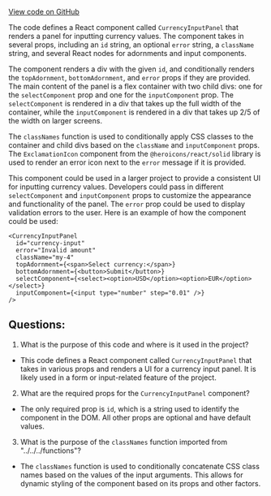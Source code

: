 [View code on GitHub](zoo-labs/zoo/blob/master/core/src/features/exchange-v1/limit-order/CurrencyInputPanel.tsx)

The code defines a React component called `CurrencyInputPanel` that renders a panel for inputting currency values. The component takes in several props, including an `id` string, an optional `error` string, a `className` string, and several React nodes for adornments and input components. 

The component renders a div with the given `id`, and conditionally renders the `topAdornment`, `bottomAdornment`, and `error` props if they are provided. The main content of the panel is a flex container with two child divs: one for the `selectComponent` prop and one for the `inputComponent` prop. The `selectComponent` is rendered in a div that takes up the full width of the container, while the `inputComponent` is rendered in a div that takes up 2/5 of the width on larger screens. 

The `classNames` function is used to conditionally apply CSS classes to the container and child divs based on the `className` and `inputComponent` props. The `ExclamationIcon` component from the `@heroicons/react/solid` library is used to render an error icon next to the `error` message if it is provided. 

This component could be used in a larger project to provide a consistent UI for inputting currency values. Developers could pass in different `selectComponent` and `inputComponent` props to customize the appearance and functionality of the panel. The `error` prop could be used to display validation errors to the user. Here is an example of how the component could be used:

```
<CurrencyInputPanel
  id="currency-input"
  error="Invalid amount"
  className="my-4"
  topAdornment={<span>Select currency:</span>}
  bottomAdornment={<button>Submit</button>}
  selectComponent={<select><option>USD</option><option>EUR</option></select>}
  inputComponent={<input type="number" step="0.01" />}
/>
```
## Questions: 
 1. What is the purpose of this code and where is it used in the project?
- This code defines a React component called `CurrencyInputPanel` that takes in various props and renders a UI for a currency input panel. It is likely used in a form or input-related feature of the project.

2. What are the required props for the `CurrencyInputPanel` component?
- The only required prop is `id`, which is a string used to identify the component in the DOM. All other props are optional and have default values.

3. What is the purpose of the `classNames` function imported from "../../../functions"?
- The `classNames` function is used to conditionally concatenate CSS class names based on the values of the input arguments. This allows for dynamic styling of the component based on its props and other factors.